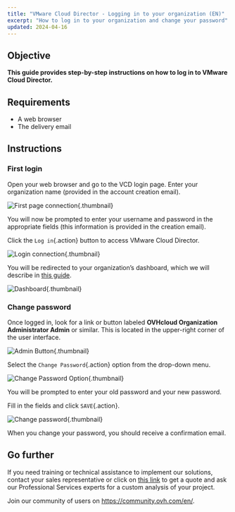 ```yaml
---
title: "VMware Cloud Director - Logging in to your organization (EN)"
excerpt: "How to log in to your organization and change your password"
updated: 2024-04-16
---
```


## Objective

**This guide provides step-by-step instructions on how to log in to VMware Cloud Director.**

## Requirements

- A web browser
- The delivery email

## Instructions

### First login

Open your web browser and go to the VCD login page. Enter your organization name (provided in the account creation email).

![First page connection](vcd-organization-connection.png){.thumbnail}

You will now be prompted to enter your username and password in the appropriate fields (this information is provided in the creation email).

Click the `Log in`{.action} button to access VMware Cloud Director.

![Login connection](vcd-login-connection.png){.thumbnail}

You will be redirected to your organization’s dashboard, which we will describe in [this guide](vcd-getting-started1.).

![Dashboard](vcd-dashboard-view.png){.thumbnail}

### Change password

Once logged in, look for a link or button labeled **OVHcloud Organization Administrator Admin** or similar. This is located in the upper-right corner of the user interface.

![Admin Button](vcd-settings.png){.thumbnail}

Select the `Change Password`{.action} option from the drop-down menu.

![Change Password Option](vcd-change-password-option.png){.thumbnail}

You will be prompted to enter your old password and your new password.

Fill in the fields and click `SAVE`{.action}.

![Change password](vcd-change-password.png){.thumbnail}

When you change your password, you should receive a confirmation email.

## Go further

If you need training or technical assistance to implement our solutions, contact your sales representative or click on [this link](https://www.ovhcloud.com/it/professional-services/) to get a quote and ask our Professional Services experts for a custom analysis of your project.

Join our community of users on <https://community.ovh.com/en/>.